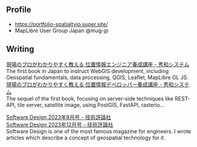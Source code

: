 ## Profile

- https://portfolio-spatialtyio.super.site/
- MapLibre User Group Japan @mug-jp

## Writing

[現場のプロがわかりやすく教える 位置情報エンジニア養成講座 - 秀和システム](https://www.shuwasystem.co.jp/book/9784798068923.html)  
The first book in Japan to instruct WebGIS development, including Geospatial fundamentals, data processing, QGIS, Leaflet, MapLibre GL JS.  
[現場のプロがわかりやすく教える 位置情報デベロッパー養成講座 - 秀和システム](https://www.shuwasystem.co.jp/book/9784798072241.html)  
The sequel of the first book, focusing on server-side techniques like REST-API, tile server, satellite image, using PostGIS, FastAPI, rasterio...

[Software Design 2023年8月号 - 技術評論社](https://gihyo.jp/magazine/SD/archive/2023/202308)  
[Software Design 2023年12月号 - 技術評論社](https://gihyo.jp/magazine/SD/archive/2023/202312)  
Software Design is one of the most famous magazine for engineers. I wrote articles which describe a concept of geospatial technology for it.
